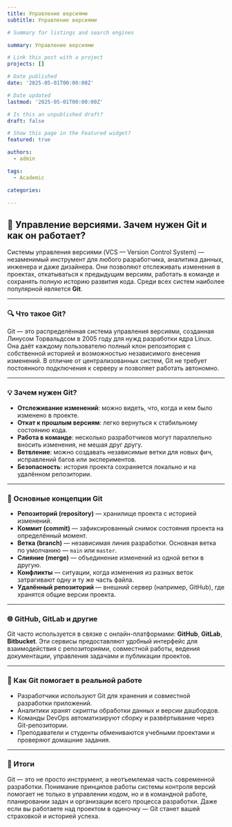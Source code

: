 ```yaml
---
title: Управление версиями
subtitle: Управление версиями

# Summary for listings and search engines

summary: Управление версиями

# Link this post with a project
projects: []

# Date published
date: '2025-05-01T00:00:00Z'

# Date updated
lastmod: '2025-05-01T00:00:00Z'

# Is this an unpublished draft?
draft: false

# Show this page in the Featured widget?
featured: true

authors:
  - admin

tags:
  - Academic

categories:
  
---
```


## 🧠 Управление версиями. Зачем нужен Git и как он работает?

Системы управления версиями (VCS — Version Control System) — незаменимый инструмент для любого разработчика, аналитика данных, инженера и даже дизайнера. Они позволяют отслеживать изменения в проектах, откатываться к предыдущим версиям, работать в команде и сохранять полную историю развития кода. Среди всех систем наиболее популярной является **Git**.

---

### 🔍 Что такое Git?

Git — это распределённая система управления версиями, созданная Линусом Торвальдсом в 2005 году для нужд разработки ядра Linux. Она даёт каждому пользователю полный клон репозитория с собственной историей и возможностью независимого внесения изменений. В отличие от централизованных систем, Git не требует постоянного подключения к серверу и позволяет работать автономно.

---

### 💡 Зачем нужен Git?

- **Отслеживание изменений**: можно видеть, что, когда и кем было изменено в проекте.
- **Откат к прошлым версиям**: легко вернуться к стабильному состоянию кода.
- **Работа в команде**: несколько разработчиков могут параллельно вносить изменения, не мешая друг другу.
- **Ветвление**: можно создавать независимые ветки для новых фич, исправлений багов или экспериментов.
- **Безопасность**: история проекта сохраняется локально и на удалённом репозитории.

---

### 🧱 Основные концепции Git

- **Репозиторий (repository)** — хранилище проекта с историей изменений.
- **Коммит (commit)** — зафиксированный снимок состояния проекта на определённый момент.
- **Ветка (branch)** — независимая линия разработки. Основная ветка по умолчанию — `main` или `master`.
- **Слияние (merge)** — объединение изменений из одной ветки в другую.
- **Конфликты** — ситуации, когда изменения из разных веток затрагивают одну и ту же часть файла.
- **Удалённый репозиторий** — внешний сервер (например, GitHub), где хранятся общие версии проекта.

---

### 🌐 GitHub, GitLab и другие

Git часто используется в связке с онлайн-платформами: **GitHub**, **GitLab**, **Bitbucket**. Эти сервисы предоставляют удобный интерфейс для взаимодействия с репозиториями, совместной работы, ведения документации, управления задачами и публикации проектов.

---

### 🚀 Как Git помогает в реальной работе

- Разработчики используют Git для хранения и совместной разработки приложений.
- Аналитики хранят скрипты обработки данных и версии дашбордов.
- Команды DevOps автоматизируют сборку и развёртывание через Git-репозитории.
- Преподаватели и студенты обмениваются учебными проектами и проверяют домашние задания.

---

### 🧭 Итоги

Git — это не просто инструмент, а неотъемлемая часть современной разработки. Понимание принципов работы системы контроля версий помогает не только в управлении кодом, но и в командной работе, планировании задач и организации всего процесса разработки. Даже если вы работаете над проектом в одиночку — Git станет вашей страховкой и историей успеха.


